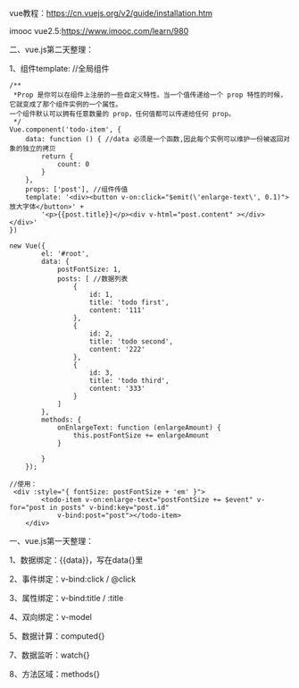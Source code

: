 vue教程：https://cn.vuejs.org/v2/guide/installation.htm

imooc vue2.5:https://www.imooc.com/learn/980

二、vue.js第二天整理：

1、组件template:
    //全局组件

    /**
     *Prop 是你可以在组件上注册的一些自定义特性。当一个值传递给一个 prop 特性的时候，它就变成了那个组件实例的一个属性。
    一个组件默认可以拥有任意数量的 prop，任何值都可以传递给任何 prop。
     */
    Vue.component('todo-item', {
        data: function () { //data 必须是一个函数,因此每个实例可以维护一份被返回对象的独立的拷贝
            return {
                count: 0
            }
        },
        props: ['post'], //组件传值
        template: '<div><button v-on:click="$emit(\'enlarge-text\', 0.1)">放大字体</button>' +
            '<p>{{post.title}}</p><div v-html="post.content" ></div></div>'
    })

    new Vue({
            el: '#root',
            data: {
                postFontSize: 1,
                posts: [ //数据列表
                    {
                        id: 1,
                        title: 'todo first',
                        content: '111'
                    },
                    {
                        id: 2,
                        title: 'todo second',
                        content: '222'
                    },
                    {
                        id: 3,
                        title: 'todo third',
                        content: '333'
                    }
                ]
            },
            methods: {
                onEnlargeText: function (enlargeAmount) {
                    this.postFontSize += enlargeAmount
                }
            
            }
        });

    //使用：
     <div :style="{ fontSize: postFontSize + 'em' }">
            <todo-item v-on:enlarge-text="postFontSize += $event" v-for="post in posts" v-bind:key="post.id"
                v-bind:post="post"></todo-item>
        </div>

一、vue.js第一天整理：

1、数据绑定：{{data}}，写在data{}里

2、事件绑定：v-bind:click   /     @click

3、属性绑定：v-bind:title   /     :title

4、双向绑定：v-model

5、数据计算：computed{}

7、数据监听：watch{}

8、方法区域：methods{}

